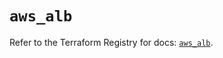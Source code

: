 # `aws_alb`

Refer to the Terraform Registry for docs: [`aws_alb`](https://registry.terraform.io/providers/hashicorp/aws/5.39.0/docs/resources/alb).
